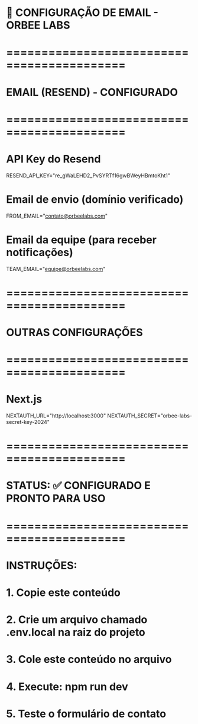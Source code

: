 # 📧 CONFIGURAÇÃO DE EMAIL - ORBEE LABS

# ===========================================
# EMAIL (RESEND) - CONFIGURADO
# ===========================================

# API Key do Resend
RESEND_API_KEY="re_gWaLEHD2_PvSYRTf16gwBWeyHBmtoKht1"

# Email de envio (domínio verificado)
FROM_EMAIL="contato@orbeelabs.com"

# Email da equipe (para receber notificações)
TEAM_EMAIL="equipe@orbeelabs.com"

# ===========================================
# OUTRAS CONFIGURAÇÕES
# ===========================================

# Next.js
NEXTAUTH_URL="http://localhost:3000"
NEXTAUTH_SECRET="orbee-labs-secret-key-2024"

# ===========================================
# STATUS: ✅ CONFIGURADO E PRONTO PARA USO
# ===========================================

# INSTRUÇÕES:
# 1. Copie este conteúdo
# 2. Crie um arquivo chamado .env.local na raiz do projeto
# 3. Cole este conteúdo no arquivo
# 4. Execute: npm run dev
# 5. Teste o formulário de contato

